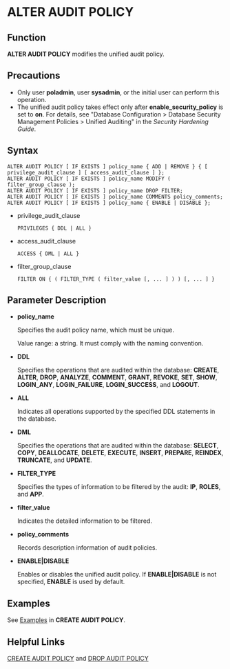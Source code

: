 # ALTER AUDIT POLICY<a name="EN-US_TOPIC_0306525299"></a>

## Function<a name="en-us_topic_0059778839_s878bf4f1569c4d2f87e056f26372448e"></a>

**ALTER AUDIT POLICY**  modifies the unified audit policy.

## Precautions<a name="en-us_topic_0059778839_s63ad21f92ad74c9e8d6bf18bb7218c4f"></a>

-   Only user  **poladmin**, user  **sysadmin**, or the initial user can perform this operation.
-   The unified audit policy takes effect only after  **enable\_security\_policy**  is set to  **on**. For details, see "Database Configuration \> Database Security Management Policies \> Unified Auditing" in the  _Security Hardening Guide_.

## Syntax<a name="en-us_topic_0059777586_sa46c661c13834b8389614f75e47a3efa"></a>

```
ALTER AUDIT POLICY [ IF EXISTS ] policy_name { ADD | REMOVE } { [ privilege_audit_clause ] [ access_audit_clause ] };
ALTER AUDIT POLICY [ IF EXISTS ] policy_name MODIFY ( filter_group_clause );
ALTER AUDIT POLICY [ IF EXISTS ] policy_name DROP FILTER; 
ALTER AUDIT POLICY [ IF EXISTS ] policy_name COMMENTS policy_comments;
ALTER AUDIT POLICY [ IF EXISTS ] policy_name { ENABLE | DISABLE };
```

-   privilege\_audit\_clause

    ```
    PRIVILEGES { DDL | ALL }
    ```

-   access\_audit\_clause

    ```
    ACCESS { DML | ALL }
    ```


-   filter\_group\_clause

    ```
    FILTER ON { ( FILTER_TYPE ( filter_value [, ... ] ) ) [, ... ] }
    ```


## Parameter Description<a name="section2852173114389"></a>

-   **policy\_name**

    Specifies the audit policy name, which must be unique.

    Value range: a string. It must comply with the naming convention.

-   **DDL**

    Specifies the operations that are audited within the database:  **CREATE**,  **ALTER**,  **DROP**,  **ANALYZE**,  **COMMENT**,  **GRANT**,  **REVOKE**,  **SET**,  **SHOW**,  **LOGIN\_ANY**,  **LOGIN\_FAILURE**,  **LOGIN\_SUCCESS**, and  **LOGOUT**.

-   **ALL**

    Indicates all operations supported by the specified DDL statements in the database.

-   **DML**

    Specifies the operations that are audited within the database:  **SELECT**,  **COPY**,  **DEALLOCATE**,  **DELETE**,  **EXECUTE**,  **INSERT**,  **PREPARE**,  **REINDEX**,  **TRUNCATE**, and  **UPDATE**.


-   **FILTER\_TYPE**

    Specifies the types of information to be filtered by the audit:  **IP**,  **ROLES**, and  **APP**.

-   **filter\_value**

    Indicates the detailed information to be filtered.


-   **policy\_comments**

    Records description information of audit policies.

-   **ENABLE|DISABLE**

    Enables or disables the unified audit policy. If  **ENABLE|DISABLE**  is not specified,  **ENABLE**  is used by default.


## Examples<a name="section873151912198"></a>

See  [Examples](create-audit-policy.md#section7854941155112)  in  **CREATE AUDIT POLICY**.

## Helpful Links<a name="section156744489391"></a>

[CREATE AUDIT POLICY](create-audit-policy.md)  and  [DROP AUDIT POLICY](drop-audit-policy.md)

